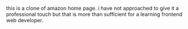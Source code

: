 this is a clone of amazon home page. i have not approached to give it a professional touch but that is more than sufficient for a learning frontend web developer.
